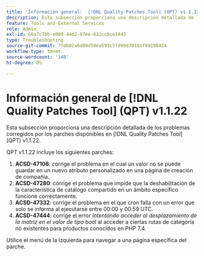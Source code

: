 ```yaml
---
title: 'Información general:  [!DNL Quality Patches Tool] (QPT) v1.1.22'
description: Esta subsección proporciona una descripción detallada de los problemas corregidos por los parches disponibles en  [!DNL Quality Patches Tool] (QPT) v1.1.22.
feature: Tools and External Services
role: Admin
exl-id: 66a7c7bb-e099-44d2-97ee-832ccbce1443
type: Troubleshooting
source-git-commit: 7fdb02a6d89d50ea593c5fd99d78101f89198424
workflow-type: tm+mt
source-wordcount: '148'
ht-degree: 0%

---
```


# Información general de [!DNL Quality Patches Tool] (QPT) v1.1.22

Esta subsección proporciona una descripción detallada de los problemas corregidos por los parches disponibles en [!DNL Quality Patches Tool] (QPT) v1.1.22.

QPT v1.1.22 incluye los siguientes parches:

1. **ACSD-47106**: corrige el problema en el cual un valor no se puede guardar en un nuevo atributo personalizado en una página de creación de compañía.
1. **ACSD-47280**: corrige el problema que impide que la deshabilitación de la característica de catálogo compartido en un ámbito específico funcione correctamente.
1. **ACSD-47332**: corrige el problema en el que cron falla con un error que solo se informa al ejecutarse entre 00:00 y 00:59 UTC.
1. **ACSD-47444**: corrige el error _Intentando acceder al desplazamiento de la matriz en el valor de tipo bool_ al acceder a ciertas rutas de categoría no existentes para productos conocidos en PHP 7.4.

Utilice el menú de la izquierda para navegar a una página específica del parche.
